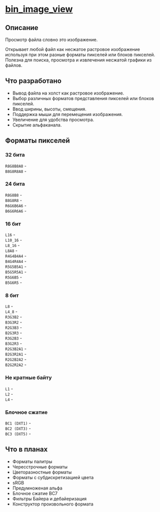 # [bin_image_view](https://gitard2.github.io/bin_image_view/)

## Описание

Просмотр файла словно это изображение.

Открывает любой файл как несжатое растровое изображение используя при этом разные форматы пикселей или блоков пикселей. Полезна для поиска, просмотра и извлечения несжатой графики из файлов.

## Что разработано

* Вывод файла на холст как растровое изображение.
* Выбор различных форматов представления пикселей или блоков пикселей.
* Ввод ширины, высоты, смещения.
* Поддержка мыши для перемещения изображения.
* Увеличение для удобства просмотра.
* Скрытие альфаканала.

## Форматы пикселей

### 32 бита

`R8G8B8A8` -  
`B8G8R8A8` -  

### 24 бита

`R8G8B8` -  
`B8G8R8` -  
`R6G6B6A6` -  
`B6G6R6A6` -  

### 16 бит

`L16` -  
`L10_16` -  
`L8_16` -  
`L8A8` -  
`R4G4B4A4` -  
`B4G4R4A4` -  
`R5G5B5A1` -  
`B5G5R5A1` -  
`R5G6B5` -  
`B5G6R5` -  

### 8 бит

`L8` -  
`L4_8` -  
`R3G3B2` -  
`B3G3R2` -  
`R2G3B3` -  
`B2G3R3` -  
`R3G2B3` -  
`B3G2R3` -  
`R2G3B2A1` -  
`B2G3R2A1` -  
`R2G2B2A2` -  
`B2G2R2A2` -  

### Не кратные байту

`L1` -  
`L2` -  
`L4` -  

### Блочное сжатие

`BC1 (DXT1)` -  
`BC2 (DXT3)` -  
`BC3 (DXT5)` -  

## Что в планах

* Форматы палитры
* Чересстрочные форматы
* Цветоразностные форматы
* Форматы с субдискретизацией цвета
* sRGB
* Предумноженая альфа
* Блочное сжатие BC7
* Фильтры Байера и дебайеризация
* Конструктор произвольного формата
